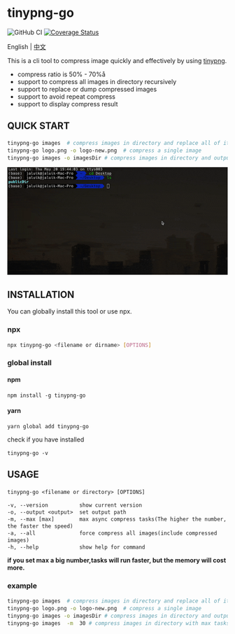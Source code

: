 # tinypng-go

![GitHub CI](https://github.com/jaluik/tinypng-go/actions/workflows/publish.yml/badge.svg) [![Coverage Status](https://coveralls.io/repos/github/jaluik/tinypng-go/badge.svg?branch=master)](https://coveralls.io/github/jaluik/tinypng-go?branch=master)

English | [中文](README_CN.md)

This is a cli tool to compress image quickly and effectively by using [tinypng](https://tinypng.com/).

- compress ratio is 50% - 70%å
- support to compress all images in directory recursively
- support to replace or dump compressed images
- support to avoid repeat compress
- support to display compress result

## QUICK START

```sh
tinypng-go images  # compress images in directory and replace all of it.
tinypng-go logo.png -o logo-new.png  # compress a single image
tinypng-go images -o imagesDir # compress images in directory and output to images in new directory
```

![img](public/show.gif)

## INSTALLATION

You can globally install this tool or use npx.

### npx

```sh
npx tinypng-go <filename or dirname> [OPTIONS]
```

### global install

#### npm

```
npm install -g tinypng-go
```

#### yarn

```
yarn global add tinypng-go
```

check if you have installed

```
tinypng-go -v
```

## USAGE

`tinypng-go <filename or directory> [OPTIONS]`

```
-v, --version          show current version
-o, --output <output>  set output path
-m, --max [max]        max async compress tasks(The higher the number, the faster the speed)
-a, --all              force compress all images(include compressed images)
-h, --help             show help for command
```

**if you set max a big number,tasks will run faster, but the memory will cost more.**

### example

```sh
tinypng-go images  # compress images in directory and replace all of it.
tinypng-go logo.png -o logo-new.png  # compress a single image
tinypng-go images -o imagesDir # compress images in directory and output to images in new
tinypng-go images  -m  30 # compress images in directory with max tasks 30
```
